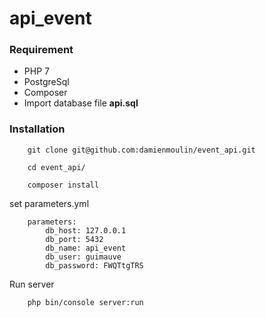 api_event
=========
### Requirement
* PHP 7
* PostgreSql
* Composer
* Import database file **api.sql**

### Installation

        git clone git@github.com:damienmoulin/event_api.git

        cd event_api/

        composer install

set parameters.yml

        parameters:
            db_host: 127.0.0.1
            db_port: 5432
            db_name: api_event
            db_user: guimauve
            db_password: FWQTtgTRS

Run server

        php bin/console server:run
